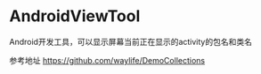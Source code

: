 # AndroidViewTool
Android开发工具，可以显示屏幕当前正在显示的activity的包名和类名

参考地址 https://github.com/waylife/DemoCollections
